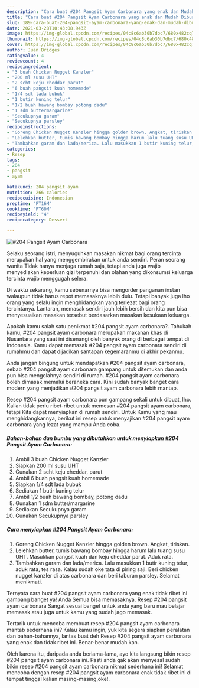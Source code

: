 ```yaml
---
description: "Cara buat #204 Pangsit Ayam Carbonara yang enak dan Mudah Dibuat"
title: "Cara buat #204 Pangsit Ayam Carbonara yang enak dan Mudah Dibuat"
slug: 189-cara-buat-204-pangsit-ayam-carbonara-yang-enak-dan-mudah-dibuat
date: 2021-03-28T10:43:08.943Z
image: https://img-global.cpcdn.com/recipes/04c8c6ab30b7dbc7/680x482cq70/204-pangsit-ayam-carbonara-foto-resep-utama.jpg
thumbnail: https://img-global.cpcdn.com/recipes/04c8c6ab30b7dbc7/680x482cq70/204-pangsit-ayam-carbonara-foto-resep-utama.jpg
cover: https://img-global.cpcdn.com/recipes/04c8c6ab30b7dbc7/680x482cq70/204-pangsit-ayam-carbonara-foto-resep-utama.jpg
author: Juan Bridges
ratingvalue: 4
reviewcount: 4
recipeingredient:
- "3 buah Chicken Nugget Kanzler"
- "200 ml susu UHT"
- "2 scht keju cheddar parut"
- "6 buah pangsit kuah homemade"
- "1/4 sdt lada bubuk"
- "1 butir kuning telur"
- "1/2 buah bawang bombay potong dadu"
- "1 sdm buttermargarine"
- "Secukupnya garam"
- "Secukupnya parsley"
recipeinstructions:
- "Goreng Chicken Nugget Kanzler hingga golden brown. Angkat, tiriskan."
- "Lelehkan butter, tumis bawang bombay hingga harum lalu tuang susu UHT. Masukkan pangsit kuah dan keju cheddar parut. Aduk rata."
- "Tambahkan garam dan lada/merica. Lalu masukkan 1 butir kuning telur, aduk rata, tes rasa. Kalau sudah oke tata di piring saji. Beri chicken nugget kanzler di atas carbonara dan beri taburan parsley. Selamat menikmati."
categories:
- Resep
tags:
- 204
- pangsit
- ayam

katakunci: 204 pangsit ayam 
nutrition: 266 calories
recipecuisine: Indonesian
preptime: "PT16M"
cooktime: "PT60M"
recipeyield: "4"
recipecategory: Dessert

---
```



![#204 Pangsit Ayam Carbonara](https://img-global.cpcdn.com/recipes/04c8c6ab30b7dbc7/680x482cq70/204-pangsit-ayam-carbonara-foto-resep-utama.jpg)

Selaku seorang istri, menyuguhkan masakan nikmat bagi orang tercinta merupakan hal yang menggembirakan untuk anda sendiri. Peran seorang  wanita Tidak hanya menjaga rumah saja, tetapi anda juga wajib menyediakan keperluan gizi terpenuhi dan olahan yang dikonsumsi keluarga tercinta wajib menggugah selera.

Di waktu  sekarang, kamu sebenarnya bisa mengorder panganan instan walaupun tidak harus repot memasaknya lebih dulu. Tetapi banyak juga lho orang yang selalu ingin menghidangkan yang terlezat bagi orang tercintanya. Lantaran, memasak sendiri jauh lebih bersih dan kita pun bisa menyesuaikan masakan tersebut berdasarkan masakan kesukaan keluarga. 



Apakah kamu salah satu penikmat #204 pangsit ayam carbonara?. Tahukah kamu, #204 pangsit ayam carbonara merupakan makanan khas di Nusantara yang saat ini disenangi oleh banyak orang di berbagai tempat di Indonesia. Kamu dapat memasak #204 pangsit ayam carbonara sendiri di rumahmu dan dapat dijadikan santapan kegemaranmu di akhir pekanmu.

Anda jangan bingung untuk mendapatkan #204 pangsit ayam carbonara, sebab #204 pangsit ayam carbonara gampang untuk ditemukan dan anda pun bisa mengolahnya sendiri di rumah. #204 pangsit ayam carbonara boleh dimasak memalui beraneka cara. Kini sudah banyak banget cara modern yang menjadikan #204 pangsit ayam carbonara lebih mantap.

Resep #204 pangsit ayam carbonara pun gampang sekali untuk dibuat, lho. Kalian tidak perlu ribet-ribet untuk memesan #204 pangsit ayam carbonara, tetapi Kita dapat menyiapkan di rumah sendiri. Untuk Kamu yang mau menghidangkannya, berikut ini resep untuk menyajikan #204 pangsit ayam carbonara yang lezat yang mampu Anda coba.

<!--inarticleads1-->

##### Bahan-bahan dan bumbu yang dibutuhkan untuk menyiapkan #204 Pangsit Ayam Carbonara:

1. Ambil 3 buah Chicken Nugget Kanzler
1. Siapkan 200 ml susu UHT
1. Gunakan 2 scht keju cheddar, parut
1. Ambil 6 buah pangsit kuah homemade
1. Siapkan 1/4 sdt lada bubuk
1. Sediakan 1 butir kuning telur
1. Ambil 1/2 buah bawang bombay, potong dadu
1. Gunakan 1 sdm butter/margarine
1. Sediakan Secukupnya garam
1. Gunakan Secukupnya parsley




<!--inarticleads2-->

##### Cara menyiapkan #204 Pangsit Ayam Carbonara:

1. Goreng Chicken Nugget Kanzler hingga golden brown. Angkat, tiriskan.
1. Lelehkan butter, tumis bawang bombay hingga harum lalu tuang susu UHT. Masukkan pangsit kuah dan keju cheddar parut. Aduk rata.
1. Tambahkan garam dan lada/merica. Lalu masukkan 1 butir kuning telur, aduk rata, tes rasa. Kalau sudah oke tata di piring saji. Beri chicken nugget kanzler di atas carbonara dan beri taburan parsley. Selamat menikmati.




Ternyata cara buat #204 pangsit ayam carbonara yang enak tidak ribet ini gampang banget ya! Anda Semua bisa memasaknya. Resep #204 pangsit ayam carbonara Sangat sesuai banget untuk anda yang baru mau belajar memasak atau juga untuk kamu yang sudah jago memasak.

Tertarik untuk mencoba membuat resep #204 pangsit ayam carbonara mantab sederhana ini? Kalau kamu ingin, yuk kita segera siapkan peralatan dan bahan-bahannya, lantas buat deh Resep #204 pangsit ayam carbonara yang enak dan tidak ribet ini. Benar-benar mudah kan. 

Oleh karena itu, daripada anda berlama-lama, ayo kita langsung bikin resep #204 pangsit ayam carbonara ini. Pasti anda gak akan menyesal sudah bikin resep #204 pangsit ayam carbonara nikmat sederhana ini! Selamat mencoba dengan resep #204 pangsit ayam carbonara enak tidak ribet ini di tempat tinggal kalian masing-masing,oke!.

